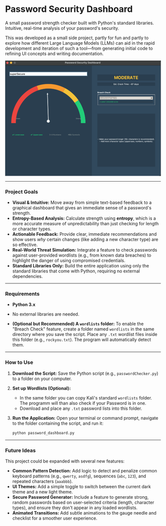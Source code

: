 # Password Security Dashboard

A small password strength checker built with Python's standard libraries. Intuitive, real-time analysis of your password's security.

This was developed as a small side project, partly for fun and partly to explore how different Large Language Models (LLMs) can aid in the rapid development and iteration of such a tool—from generating initial code to refining UI concepts and writing documentation.

![Dashboard UI Screenshot](https://github.com/jakobheuer/passwordStrengthChecker/blob/main/UI.png)

---

### Project Goals

* **Visual & Intuitive:** Move away from simple text-based feedback to a graphical dashboard that gives an immediate sense of a password's strength.
* **Entropy-Based Analysis:** Calculate strength using **entropy**, which is a more accurate measure of unpredictability than just checking for length or character types.
* **Actionable Feedback:** Provide clear, immediate recommendations and show users *why* certain changes (like adding a new character type) are so effective.
* **Real-World Threat Simulation:** Integrate a feature to check passwords against user-provided wordlists (e.g., from known data breaches) to highlight the danger of using compromised credentials.
* **Standard Libraries Only:** Build the entire application using only the standard libraries that come with Python, requiring no external dependencies.

---

### Requirements

* **Python 3.x**
* No external libraries are needed.

* **(Optional but Recommended) A `wordlists` folder:**
    To enable the "Breach Check" feature, create a folder named `wordlists` in the same directory where you save the script. Place any `.txt` wordlist files inside this folder (e.g., `rockyou.txt`). The program will automatically detect them.

---

### How to Use

1.  **Download the Script:** Save the Python script (e.g., `passwordChecker.py`) to a folder on your computer.

2.  **Set up Wordlists (Optional):**
    * In the same folder you can copy Kali's standard `wordlists` folder. The programm will than also check if your Password is in one.
    * Download and place any `.txt` password lists into this folder.

3.  **Run the Application:**
    Open your terminal or command prompt, navigate to the folder containing the script, and run it:
    ```bash
    python password_dashboard.py
    ```

---

### Future Ideas

This project could be expanded with several new features:

* **Common Pattern Detection:** Add logic to detect and penalize common keyboard patterns (e.g., `qwerty`, `asdfg`), sequences (`abc`, `123`), and repeated characters (`aaabbb`).
* **UI Themes:** Add a simple toggle to switch between the current dark theme and a new light theme.
* **Secure Password Generator:** Include a feature to generate strong, random passwords based on user-selected criteria (length, character types), and ensure they don't appear in any loaded wordlists.
* **Animated Transitions:** Add subtle animations to the gauge needle and checklist for a smoother user experience.

